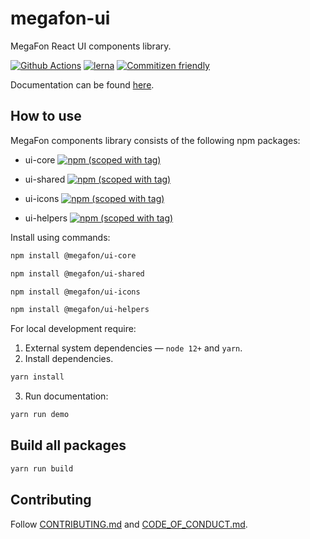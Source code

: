 # megafon-ui

MegaFon React UI components library.

[![Github Actions](https://github.com/MegafonWebLab/megafon-ui/workflows/megafon-ui%20CI/badge.svg)](https://github.com/MegafonWebLab/megafon-ui/actions)
[![lerna](https://img.shields.io/badge/maintained%20with-lerna-cc00ff.svg)](https://lerna.js.org/)
[![Commitizen friendly](https://img.shields.io/badge/commitizen-friendly-brightgreen.svg)](http://commitizen.github.io/cz-cli/)

Documentation can be found [here](https://ui.megafon.ru/EqR2rxoML8).

## How to use

MegaFon components library consists of the following npm packages:

- ui-core
[![npm (scoped with tag)](https://img.shields.io/npm/v/@megafon/ui-core/latest?label=%40megafon%2Fui-core)](https://www.npmjs.com/package/@megafon/ui-core/v/latest)


- ui-shared
[![npm (scoped with tag)](https://img.shields.io/npm/v/@megafon/ui-shared/latest?label=%40megafon%2Fui-shared)](https://www.npmjs.com/package/@megafon/ui-shared/v/latest)


- ui-icons
[![npm (scoped with tag)](https://img.shields.io/npm/v/@megafon/ui-icons/latest?label=%40megafon%2Fui-icons)](https://www.npmjs.com/package/@megafon/ui-icons/v/latest)


- ui-helpers
[![npm (scoped with tag)](https://img.shields.io/npm/v/@megafon/ui-helpers/latest?label=%40megafon%2Fui-helpers)](https://www.npmjs.com/package/@megafon/ui-helpers/v/latest)

Install using commands:

```bash
npm install @megafon/ui-core
```
```bash
npm install @megafon/ui-shared
```
```bash
npm install @megafon/ui-icons
```
```bash
npm install @megafon/ui-helpers
```

For local development require:

1. External system dependencies — `node 12+` and `yarn`.
2. Install dependencies.

```bash
yarn install
```

3. Run documentation:

```bash
yarn run demo
```

## Build all packages

```bash
yarn run build
```

## Contributing

Follow [CONTRIBUTING.md](https://github.com/MegafonWebLab/megafon-ui/blob/master/CONTRIBUTING.md) and [CODE_OF_CONDUCT.md](https://github.com/MegafonWebLab/megafon-ui/blob/master/CODE_OF_CONDUCT.md).
